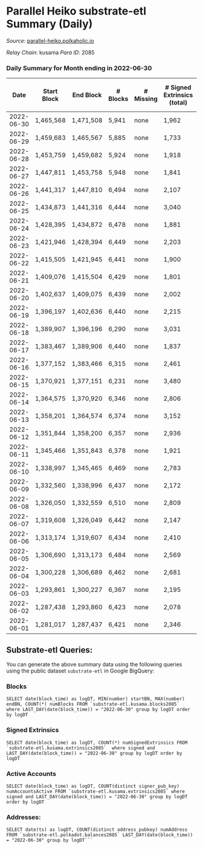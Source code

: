 # Parallel Heiko substrate-etl Summary (Daily)

_Source_: [parallel-heiko.polkaholic.io](https://parallel-heiko.polkaholic.io)

*Relay Chain*: kusama
*Para ID*: 2085



### Daily Summary for Month ending in 2022-06-30


| Date | Start Block | End Block | # Blocks | # Missing | # Signed Extrinsics (total) | # Active Accounts | # Addresses with Balances | # Events | # Transfers | # XCM Transfers In | # XCM Transfers Out |
| ---- | ----------- | --------- | -------- | --------- | --------------------------- | ----------------- | ------------------------- | -------- | ----------- | ------------------ | ------------------- |
| 2022-06-30 | 1,465,568 | 1,471,508 | 5,941 | none  | 1,962 | 101 | 12,625 | 24,303 | 3,499 ($54,158.63) | 17 ($12,366.44) | 10 ($104,425) |
| 2022-06-29 | 1,459,683 | 1,465,567 | 5,885 | none  | 1,733 | 89 | 12,617 | 22,771 | 3,164 ($103,431) | 7 ($3,502.18) | 12 ($101,519) |
| 2022-06-28 | 1,453,759 | 1,459,682 | 5,924 | none  | 1,918 | 77 | 12,610 | 23,199 | 2,871 ($13,023.45) | 12 ($32,064.69) | 12 ($111,138) |
| 2022-06-27 | 1,447,811 | 1,453,758 | 5,948 | none  | 1,841 | 112 | 12,609 | 24,443 | 3,812 ($443,635) | 14 ($2,397.51) | 18 ($116,798) |
| 2022-06-26 | 1,441,317 | 1,447,810 | 6,494 | none  | 2,107 | 107 | 12,605 | 26,393 | 3,690 ($28,329.46) | 15 ($5,877.02) | 10 ($14,549.62) |
| 2022-06-25 | 1,434,873 | 1,441,316 | 6,444 | none  | 3,040 | 96 | 12,602 | 29,938 | 3,589 ($43,471.29) | 22 ($19,045.21) | 7 ($11,802.84) |
| 2022-06-24 | 1,428,395 | 1,434,872 | 6,478 | none  | 1,881 | 120 | 12,596 | 25,865 | 4,080 ($1,879,691) | 13 ($6,321.09) | 21 ($1,746,910) |
| 2022-06-23 | 1,421,946 | 1,428,394 | 6,449 | none  | 2,203 | 94 | 12,591 | 26,749 | 3,803 ($80,613.80) | 20 ($121,524) | 9 ($8,746.00) |
| 2022-06-22 | 1,415,505 | 1,421,945 | 6,441 | none  | 1,900 | 111 | 12,586 | 25,359 | 3,710 ($79,061.61) | 27 ($17,249.64) | 17 ($11,762.49) |
| 2022-06-21 | 1,409,076 | 1,415,504 | 6,429 | none  | 1,801 | 134 | 12,577 | 25,678 | 4,118 ($34,412.91) | 23 ($9,067.07) | 19 ($10,825.82) |
| 2022-06-20 | 1,402,637 | 1,409,075 | 6,439 | none  | 2,002 | 116 | 12,570 | 26,248 | 4,024 ($27,251.10) | 21 ($7,970.87) | 14 ($5,689.73) |
| 2022-06-19 | 1,396,197 | 1,402,636 | 6,440 | none  | 2,215 | 123 | 12,567 | 27,438 | 4,348 ($24,465.37) | 17 ($2,561.16) | 19 ($10,001.79) |
| 2022-06-18 | 1,389,907 | 1,396,196 | 6,290 | none  | 3,031 | 115 | 12,565 | 30,416 | 4,328 ($40,208.21) | 20 ($11,733.32) | 20 ($9,056.12) |
| 2022-06-17 | 1,383,467 | 1,389,906 | 6,440 | none  | 1,837 | 120 | 12,561 | 25,588 | 4,038 ($22,952.02) | 22 ($4,870.95) | 14 ($1,772.23) |
| 2022-06-16 | 1,377,152 | 1,383,466 | 6,315 | none  | 2,461 | 106 | 12,559 | 27,928 | 4,104 ($58,987.47) | 27 ($40,877.90) | 11 ($6,683.25) |
| 2022-06-15 | 1,370,921 | 1,377,151 | 6,231 | none  | 3,480 | 139 | 12,554 | 37,994 | 6,765 ($43,345.40) | 491 ($16,156.07) | 36 ($10,965.50) |
| 2022-06-14 | 1,364,575 | 1,370,920 | 6,346 | none  | 2,806 | 155 | 12,542 | 32,694 | 5,697 ($75,212.67) | 165 ($18,728.93) | 21 ($11,387.35) |
| 2022-06-13 | 1,358,201 | 1,364,574 | 6,374 | none  | 3,152 | 193 | 12,527 | 33,645 | 5,804 ($158,825) | 86 ($61,607.95) | 32 ($90,541.11) |
| 2022-06-12 | 1,351,844 | 1,358,200 | 6,357 | none  | 2,936 | 147 | 12,499 | 31,268 | 4,931 ($69,602.89) | 56 ($50,083.69) | 28 ($43,639.23) |
| 2022-06-11 | 1,345,466 | 1,351,843 | 6,378 | none  | 1,921 | 116 | 12,475 | 27,062 | 4,759 ($307,599) | 49 ($34,113.61) | 21 ($44,517.13) |
| 2022-06-10 | 1,338,997 | 1,345,465 | 6,469 | none  | 2,783 | 153 | 12,449 | 31,727 | 5,393 ($73,866.55) | 69 ($39,082.69) | 24 ($12,364.12) |
| 2022-06-09 | 1,332,560 | 1,338,996 | 6,437 | none  | 2,172 | 150 | 12,417 | 28,838 | 5,245 ($1,913,459) | 42 ($44,567.43) | 14 ($3,411.77) |
| 2022-06-08 | 1,326,050 | 1,332,559 | 6,510 | none  | 2,809 | 149 | 12,392 | 31,300 | 5,089 ($44,495.10) | 29 ($23,072.98) | 19 ($11,783.41) |
| 2022-06-07 | 1,319,608 | 1,326,049 | 6,442 | none  | 2,147 | 142 | 12,382 | 28,155 | 5,027 ($225,737) | 30 ($103,581) | 22 ($32,172.62) |
| 2022-06-06 | 1,313,174 | 1,319,607 | 6,434 | none  | 2,410 | 202 | 12,375 | 29,379 | 5,084 ($150,757) | 22 ($32,427.10) | 15 ($28,440.58) |
| 2022-06-05 | 1,306,690 | 1,313,173 | 6,484 | none  | 2,569 | 127 | 12,366 | 29,451 | 4,691 ($167,825) | 11 ($55,726.09) | 20 ($90,412.42) |
| 2022-06-04 | 1,300,228 | 1,306,689 | 6,462 | none  | 2,681 | 109 | 12,361 | 28,900 | 3,923 ($27,860.35) | 23 ($22,844.10) | 5 ($17,943.40) |
| 2022-06-03 | 1,293,861 | 1,300,227 | 6,367 | none  | 2,195 | 131 | 12,355 | 27,854 | 4,676 ($148,156) | 23 ($63,938.31) | 16 ($45,672.66) |
| 2022-06-02 | 1,287,438 | 1,293,860 | 6,423 | none  | 2,078 | 158 | 12,342 | 28,274 | 5,215 ($155,049) | 32 ($199,595) | 22 ($5,973.42) |
| 2022-06-01 | 1,281,017 | 1,287,437 | 6,421 | none  | 2,346 | 146 | 12,334 | 29,462 | 5,134 ($116,213) | 23 ($81,102.33) | 16 ($64,097.57) |

## Substrate-etl Queries:
You can generate the above summary data using the following queries using the public dataset `substrate-etl` in Google BigQuery:


### Blocks
```
SELECT date(block_time) as logDT, MIN(number) startBN, MAX(number) endBN, COUNT(*) numBlocks FROM `substrate-etl.kusama.blocks2085`  where LAST_DAY(date(block_time)) = "2022-06-30" group by logDT order by logDT
```


### Signed Extrinsics
```
SELECT date(block_time) as logDT, COUNT(*) numSignedExtrinsics FROM `substrate-etl.kusama.extrinsics2085`  where signed and LAST_DAY(date(block_time)) = "2022-06-30" group by logDT order by logDT
```


### Active Accounts
```
SELECT date(block_time) as logDT, COUNT(distinct signer_pub_key) numAccountsActive FROM `substrate-etl.kusama.extrinsics2085` where signed and LAST_DAY(date(block_time)) = "2022-06-30" group by logDT order by logDT
```


### Addresses:
```
SELECT date(ts) as logDT, COUNT(distinct address_pubkey) numAddress FROM `substrate-etl.polkadot.balances2085` LAST_DAY(date(block_time)) = "2022-06-30" group by logDT```


